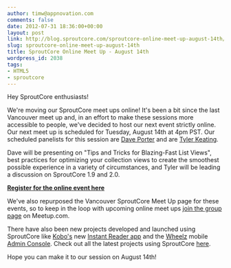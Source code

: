 ```yaml
---
author: timw@appnovation.com
comments: false
date: 2012-07-31 18:36:00+00:00
layout: post
link: http://blog.sproutcore.com/sproutcore-online-meet-up-august-14th/
slug: sproutcore-online-meet-up-august-14th
title: SproutCore Online Meet Up - August 14th
wordpress_id: 2038
tags:
- HTML5
- sproutcore
---
```


Hey SproutCore enthusiasts!

We're moving our SproutCore meet ups online! It's been a bit since the last Vancouver meet up and, in an effort to make these sessions more accessible to people, we've decided to host our next event strictly online. Our next meet up is scheduled for Tuesday, August 14th at 4pm PST. Our scheduled panelists for this session are [Dave Porter](http://blog.sproutcore.com/welcome-to-dave-porter-sproutcore-committer/) and are [Tyler Keating](http://blog.sproutcore.com/author/tkeating/).

Dave will be presenting on "Tips and Tricks for Blazing-Fast List Views", best practices for optimizing your collection views to create the smoothest possible experience in a variety of circumstances, and Tyler will be leading a discussion on SproutCore 1.9 and 2.0.

[**Register for the online event here**](https://attendee.gotowebinar.com/register/1429683218863179008)

We've also repurposed the Vancouver SproutCore Meet Up page for these events, so to keep in the loop with upcoming online meet ups [join the group page](http://www.meetup.com/sproutcore-online) on Meetup.com.

There have also been new projects developed and launched using SproutCore like [Kobo's](http://www.kobo.com/) new [Instant Reader app](http://www.appnovation.com/work/instant-reader-app) and the [Wheelz](http://www.wheelz.com/) mobile [Admin Console](http://www.appnovation.com/work/admin_console). Check out all the latest projects using SproutCore [here](http://sproutcore.com/about/#tab=whos-using-sproutcore).

Hope you can make it to our session on August 14th!
